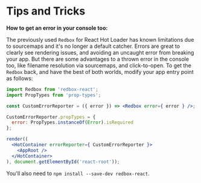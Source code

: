 # Tips and Tricks

**How to get an error in your console too:**

The previously used `Redbox` for React Hot Loader has known limitations due to sourcemaps and it's no longer a default catcher. Errors are great to clearly see rendering issues, and avoiding an uncaught error from breaking your app. But there are some advantages to a thrown error in the console too, like filename resolution via sourcemaps, and click-to-open. To get the `Redbox` back, and have the best of both worlds, modify your app entry point as follows:

```jsx
import Redbox from 'redbox-react';
import PropTypes from 'prop-types';

const CustomErrorReporter = ({ error }) => <Redbox error={ error } />;

CustomErrorReporter.propTypes = {
  error: PropTypes.instanceOf(Error).isRequired
};

render((
  <HotContainer errorReporter={ CustomErrorReporter }>
    <AppRoot />
  </HotContainer>
), document.getElementById('react-root'));
```

You'll also need to `npm install --save-dev redbox-react`.
